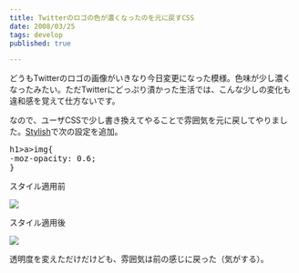 ```yaml
---
title: Twitterのロゴの色が濃くなったのを元に戻すCSS
date: 2008/03/25
tags: develop
published: true

---
```


<p>どうもTwitterのロゴの画像がいきなり今日変更になった模様。色味が少し濃くなったみたい。ただTwitterにどっぷり漬かった生活では、こんな少しの変化も違和感を覚えて仕方ないです。</p>

<p>なので、ユーザCSSで少し書き換えてやることで雰囲気を元に戻してやりました。<a href="https://addons.mozilla.org/ja/firefox/addon/2108">Stylish</a>で次の設定を追加。</p>

<p><pre>
h1&gt;a&gt;img{
-moz-opacity: 0.6;
}
</pre></p>

<p>スタイル適用前</p>
<p><img src="http://farm3.static.flickr.com/2244/2357934297_e1aba6659e_o.png" /></p>

<p>スタイル適用後</p>
<p><img src="http://farm3.static.flickr.com/2215/2358767690_102978719b_o.png" /></p>

<p>透明度を変えただけだけども、雰囲気は前の感じに戻った（気がする）。</p>


